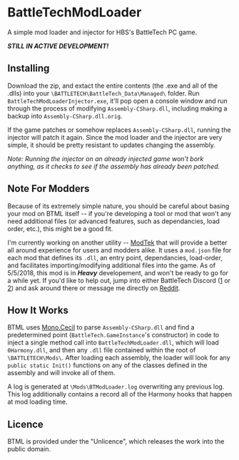 # BattleTechModLoader

A simple mod loader and injector for HBS's BattleTech PC game.

***STILL IN ACTIVE DEVELOPMENT!***

## Installing

Download the zip, and extact the entire contents (the .exe and all of the .dlls) into your `\BATTLETECH\BattleTech_Data\Managed\` folder. Run `BattleTechModLoaderInjector.exe`, it'll pop open a console window and run through the process of modifying `Assembly-CSharp.dll`, including making a backup into `Assembly-CSharp.dll.orig`.

If the game patches or somehow replaces `Assembly-CSharp.dll`, running the injector will patch it again. Since the mod loader and the injector are very simple, it should be pretty resistant to updates changing the assembly.

*Note: Running the injector on an already injected game won't bork anything, as it checks to see if the assembly has already been patched.*

## Note For Modders

Because of its extremely simple nature, you should be careful about basing your mod on BTML itself -- if you're developing a tool or mod that won't any need additional files (or advanced features, such as dependancies, load order, etc.), this might be a good fit.

I'm currently working on another utility -- [ModTek](https://github.com/Mpstark/ModTek/tree/master/ModTek) that will provide a better all around experience for users and modders alike. It uses a `mod.json` file for each mod that defines its `.dll`, an entry point, dependancies, load-order, and facilitates importing/modifying additional files into the game. As of 5/5/2018, this mod is in ***Heavy*** developement, and won't be ready to go for a while yet. If you'd like to help out, jump into either BattleTech Discord ([1](https://discord.gg/ncTCh3k) or [2](https://discord.gg/fxXr8nV)) and ask around there or message me directly on [Reddit](https://www.reddit.com/user/Mpstark/).

## How It Works

BTML uses [Mono.Cecil](https://github.com/jbevain/cecil) to parse `Assembly-CSharp.dll` and find a predetermined point (`BattleTech.GameInstance`'s constructor) in code to inject a single method call into `BattleTechModLoader.dll`, which will load `0Harmony.dll`, and then any `.dll` file contained within the root of `\BATTLETECH\Mods\`. After loading each assembly, the loader will look for any `public static Init()` functions on any of the classes defined in the assembly and will invoke all of them.

A log is generated at `\Mods\BTModLoader.log` overwriting any previous log. This log additionally contains a record all of the Harmony hooks that happen at mod loading time.

## Licence

BTML is provided under the "Unlicence", which releases the work into the public domain.
